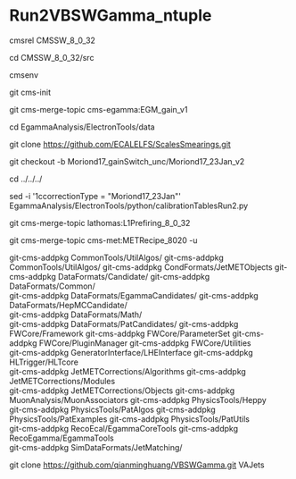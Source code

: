 # Run2VBSWGamma_ntuple

cmsrel CMSSW_8_0_32

cd CMSSW_8_0_32/src

cmsenv 

git cms-init

git cms-merge-topic cms-egamma:EGM_gain_v1

cd EgammaAnalysis/ElectronTools/data

git clone https://github.com/ECALELFS/ScalesSmearings.git

git checkout -b Moriond17_gainSwitch_unc/Moriond17_23Jan_v2

cd ../../../

sed -i '1ccorrectionType = "Moriond17_23Jan"' EgammaAnalysis/ElectronTools/python/calibrationTablesRun2.py

git cms-merge-topic lathomas:L1Prefiring_8_0_32

git cms-merge-topic cms-met:METRecipe_8020 -u

git-cms-addpkg CommonTools/UtilAlgos/
git-cms-addpkg CommonTools/UtilAlgos/
git-cms-addpkg CondFormats/JetMETObjects
git-cms-addpkg DataFormats/Candidate/
git-cms-addpkg DataFormats/Common/   
git-cms-addpkg DataFormats/EgammaCandidates/
git-cms-addpkg DataFormats/HepMCCandidate/  
git-cms-addpkg DataFormats/Math/          
git-cms-addpkg DataFormats/PatCandidates/
git-cms-addpkg FWCore/Framework
git-cms-addpkg FWCore/ParameterSet
git-cms-addpkg FWCore/PluginManager
git-cms-addpkg FWCore/Utilities    
git-cms-addpkg GeneratorInterface/LHEInterface
git-cms-addpkg HLTrigger/HLTcore              
git-cms-addpkg JetMETCorrections/Algorithms
git-cms-addpkg JetMETCorrections/Modules   
git-cms-addpkg JetMETCorrections/Objects
git-cms-addpkg MuonAnalysis/MuonAssociators
git-cms-addpkg PhysicsTools/Heppy          
git-cms-addpkg PhysicsTools/PatAlgos
git-cms-addpkg PhysicsTools/PatExamples
git-cms-addpkg PhysicsTools/PatUtils   
git-cms-addpkg RecoEcal/EgammaCoreTools
git-cms-addpkg RecoEgamma/EgammaTools  
git-cms-addpkg SimDataFormats/JetMatching/


git clone https://github.com/qianminghuang/VBSWGamma.git VAJets
